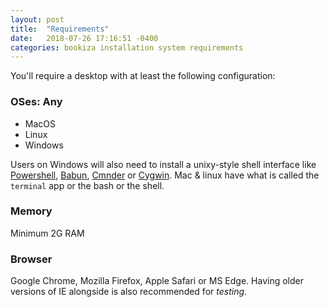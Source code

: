 ```yaml
---
layout: post
title:  "Requirements"
date:   2018-07-26 17:16:51 -0400
categories: bookiza installation system requirements
---
```


You'll require a desktop with at least the following configuration:

### OSes: Any

- MacOS 
- Linux
- Windows 

Users on Windows will also need to install a unixy-style shell interface like [Powershell](https://technet.microsoft.com/en-us/library/hh847837.aspx), [Babun](http://babun.github.io/), [Cmnder](https://github.com/cmderdev/cmder) or [Cygwin](https://www.cygwin.com/). Mac & linux have what is called the `terminal` app or the bash or the shell. 

### Memory 
Minimum 2G RAM 

### Browser
Google Chrome, Mozilla Firefox, Apple Safari or MS Edge. Having older versions of IE alongside is also recommended for *testing*.
